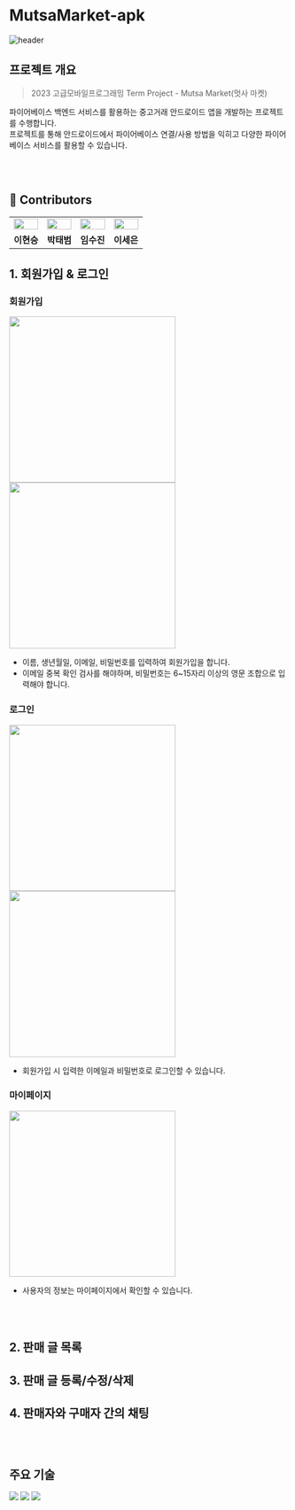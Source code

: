 # MutsaMarket-apk
![header](https://capsule-render.vercel.app/api?type=waving&color=gradient&height=300&section=header&text=Android-MutsaMarket&fontSize=50&fontAlignY=40&desc=2023-2%20고급모바일프로그래밍%20&descAlign=80)
<br>

## 프로젝트 개요
> 2023 고급모바일프로그래밍 Term Project - Mutsa Market(멋사 마켓)

파이어베이스 백엔드 서비스를 활용하는 중고거래 안드로이드 앱을 개발하는 프로젝트를 수행합니다. <br>
프로젝트를 통해 안드로이드에서 파이어베이스 연결/사용 방법을 익히고 다양한 파이어베이스 서비스를 활용할 수 있습니다.

<br><br>

## 🦁 Contributors
<table>
  <tr> 
    <td><a href="https://github.com/gesal03"><img src="https://github.com/MutsaMarket/MutsaMarket-apk/assets/77336664/c4c89e9b-d53f-4f77-9817-ce1139d405a7" style="width:100%;"></a></td>
    <td><a href="https://github.com/beomtae"><img src="https://github.com/MutsaMarket/MutsaMarket-apk/assets/77336664/71768d45-ea78-49cd-b813-dee8abc34e67" style="width:100%;"></a></td>
    <td><a href="https://github.com/suzinlim"><img src="https://github.com/MutsaMarket/MutsaMarket-apk/assets/77336664/b533419f-6439-466d-a2f3-9eccd4c5bdc5" style="width:100%;"></a></td>
    <td><a href="https://github.com/sengooooo"><img src="https://github.com/MutsaMarket/MutsaMarket-apk/assets/77336664/67df1c19-c0e0-490a-afa8-b8cf97e9bc40" style="width:100%;"></a></td>
    
  </tr>
  <tr> 
    <td align='center'><strong>이현승</strong></td> 
    <td align='center'><strong>박태범</strong></td> 
    <td align='center'><strong>임수진</strong></td> 
    <td align='center'><strong>이세은</strong></td> 
  </tr>
</table>

## 1. 회원가입 & 로그인
### 회원가입
<p float="left">
  <img src="https://github.com/MutsaMarket/Android-MutsaMarket/assets/122861956/d4c28184-7e23-444d-be73-51a1875a53ed" width="300" />
  <img src="https://github.com/MutsaMarket/Android-MutsaMarket/assets/122861956/8e20633b-8a28-403d-a18f-0b325a5a485b" width="300" />
</p>

* 이름, 생년월일, 이메일, 비밀번호를 입력하여 회원가입을 합니다.
* 이메일 중복 확인 검사를 해야하며, 비밀번호는 6~15자리 이상의 영문 조합으로 입력해야 합니다.

### 로그인
<p float="left">
  <img src="https://github.com/MutsaMarket/Android-MutsaMarket/assets/122861956/50ef8dc3-0dcc-4b4f-bde1-607aa1a42c9c" width="300" />
  <img src="https://github.com/MutsaMarket/Android-MutsaMarket/assets/122861956/e8b9fd42-b290-48de-b20f-789a9e776759" width="300" />
</p>

* 회원가입 시 입력한 이메일과 비밀번호로 로그인할 수 있습니다.

### 마이페이지
<p float="left">
  <img src="https://github.com/MutsaMarket/Android-MutsaMarket/assets/122861956/a73f01a6-76b9-4e9e-9c1f-6fb184b69b2b" width="300" />
</p>

* 사용자의 정보는 마이페이지에서 확인할 수 있습니다.

<br><br>

## 2. 판매 글 목록

<p float="left">
</p>

## 3. 판매 글 등록/수정/삭제

<p float="left">
</p>

## 4. 판매자와 구매자 간의 채팅

<p float="left">
</p>

<br><br>

## 주요 기술
<p>
  <img src="https://img.shields.io/badge/Kotlin-7F52FF?style=for-the-badge&logo=Kotlin&logoColor=white"/>
  <img src="https://img.shields.io/badge/android studio-3DDC84?style=for-the-badge&logo=android studio&logoColor=white">
  <img src="https://img.shields.io/badge/firebase-FFCA28?style=for-the-badge&logo=firebase&logoColor=white">
</p>
<br><br>
